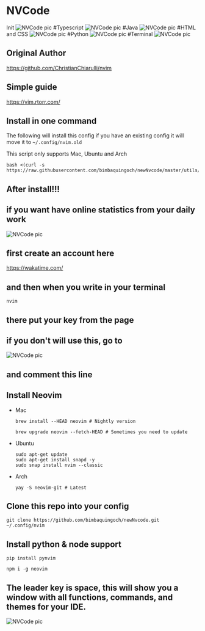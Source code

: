 # NVCode

Init
![NVCode pic](./utils/images/theme6.png)
#Typescript
![NVCode pic](./utils/images/ts.png)
#Java
![NVCode pic](./utils/images/java.png)
#HTML and CSS
![NVCode pic](./utils/images/htmlcss.png)
#Python
![NVCode pic](./utils/images/py.png)
#Terminal
![NVCode pic](./utils/images/term.png)

## Original Author

https://github.com/ChristianChiarulli/nvim

## Simple guide

https://vim.rtorr.com/

## Install in one command

The following will install this config if you have an existing config it will move it to `~/.config/nvim.old`

This script only supports Mac, Ubuntu and Arch

```
bash <(curl -s https://raw.githubusercontent.com/bimbaquingoch/newNvcode/master/utils/install.sh)
```

## After install!!!

## if you want have online statistics from your daily work

![NVCode pic](./utils/images/waka.png)

## first create an account here

https://wakatime.com/

## and then when you write in your terminal

```
nvim
```

## there put your key from the page

## if you don't will use this, go to

![NVCode pic](./utils/images/wakaConfig.png)

## and comment this line

## Install Neovim

- Mac

  ```
  brew install --HEAD neovim # Nightly version

  brew upgrade neovim --fetch-HEAD # Sometimes you need to update
  ```

- Ubuntu

  ```
  sudo apt-get update
  sudo apt-get install snapd -y
  sudo snap install nvim --classic
  ```

- Arch

  ```
  yay -S neovim-git # Latest
  ```

## Clone this repo into your config

```
git clone https://github.com/bimbaquingoch/newNvcode.git ~/.config/nvim
```

## Install python & node support

```
pip install pynvim
```

```
npm i -g neovim
```

## The leader key is space, this will show you a window with all functions, commands, and themes for your IDE.

![NVCode pic](./utils/images/which-key.png)
